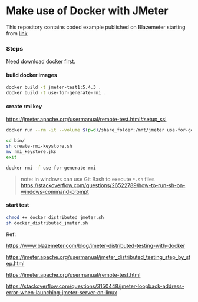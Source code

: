 # Make use of Docker with JMeter

This repository contains coded example published on Blazemeter starting from [link](https://www.blazemeter.com/blog/make-use-of-docker-with-jmeter-learn-how)


### Steps

Need download docker first.
#### build docker images
```bash
docker build -t jmeter-test1:5.4.3 .
docker build -t use-for-generate-rmi .
```
#### create rmi key

https://jmeter.apache.org/usermanual/remote-test.html#setup_ssl

```bash
docker run --rm -it --volume $(pwd)/share_folder:/mnt/jmeter use-for-generate-rmi /bin/sh

cd bin/
sh create-rmi-keystore.sh
mv rmi_keystore.jks
exit

docker rmi -f use-for-generate-rmi
```

> note: in windows can use Git Bash to execute `*.sh` files
> https://stackoverflow.com/questions/26522789/how-to-run-sh-on-windows-command-prompt

#### start test

```bash
chmod +x docker_distributed_jmeter.sh
sh docker_distributed_jmeter.sh
```

Ref:

https://www.blazemeter.com/blog/jmeter-distributed-testing-with-docker

https://jmeter.apache.org/usermanual/jmeter_distributed_testing_step_by_step.html

https://jmeter.apache.org/usermanual/remote-test.html

https://stackoverflow.com/questions/3150448/jmeter-loopback-address-error-when-launching-jmeter-server-on-linux
